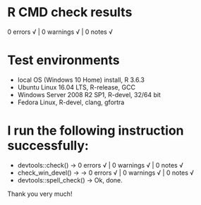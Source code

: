 # R CMD check results
0 errors √ | 0 warnings √ | 0 notes √

# Test environments
* local OS (Windows 10 Home) install, R 3.6.3
* Ubuntu Linux 16.04 LTS, R-release, GCC
* Windows Server 2008 R2 SP1, R-devel, 32/64 bit
* Fedora Linux, R-devel, clang, gfortra


# I run the following instruction successfully:
* devtools::check() -> 0 errors √ | 0 warnings √ | 0 notes √
* check_win_devel() -> -> 0 errors √ | 0 warnings √ | 0 notes √
* devtools::spell_check() -> Ok, done.

Thank you very much!


